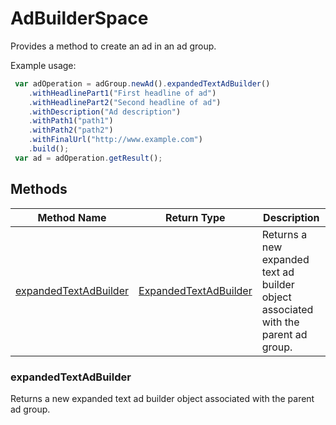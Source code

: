 # AdBuilderSpace
Provides a method to create an ad in an ad group.

Example usage:
```javascript
 var adOperation = adGroup.newAd().expandedTextAdBuilder()
    .withHeadlinePart1("First headline of ad")
    .withHeadlinePart2("Second headline of ad")
    .withDescription("Ad description")
    .withPath1("path1")
    .withPath2("path2")
    .withFinalUrl("http://www.example.com")
    .build();
 var ad = adOperation.getResult();
```

## Methods
|Method Name|Return Type|Description|
|-|-|-
[expandedTextAdBuilder](#expandedtextadbuilder)|[ExpandedTextAdBuilder](./ExpandedTextAdBuilder)|Returns a new expanded text ad builder object associated with the parent ad group.<br />

### <a name="expandedtextadbuilder"></a>expandedTextAdBuilder
Returns a new expanded text ad builder object associated with the parent ad group.


